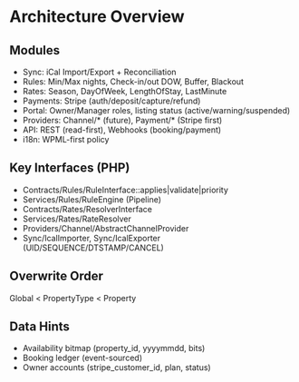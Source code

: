 # Architecture Overview

## Modules
- Sync: iCal Import/Export + Reconciliation
- Rules: Min/Max nights, Check-in/out DOW, Buffer, Blackout
- Rates: Season, DayOfWeek, LengthOfStay, LastMinute
- Payments: Stripe (auth/deposit/capture/refund)
- Portal: Owner/Manager roles, listing status (active/warning/suspended)
- Providers: Channel/* (future), Payment/* (Stripe first)
- API: REST (read-first), Webhooks (booking/payment)
- i18n: WPML-first policy

## Key Interfaces (PHP)
- Contracts/Rules/RuleInterface::applies|validate|priority
- Services/Rules/RuleEngine (Pipeline)
- Contracts/Rates/ResolverInterface
- Services/Rates/RateResolver
- Providers/Channel/AbstractChannelProvider
- Sync/IcalImporter, Sync/IcalExporter (UID/SEQUENCE/DTSTAMP/CANCEL)

## Overwrite Order
Global < PropertyType < Property

## Data Hints
- Availability bitmap (property_id, yyyymmdd, bits)
- Booking ledger (event-sourced)
- Owner accounts (stripe_customer_id, plan, status)
